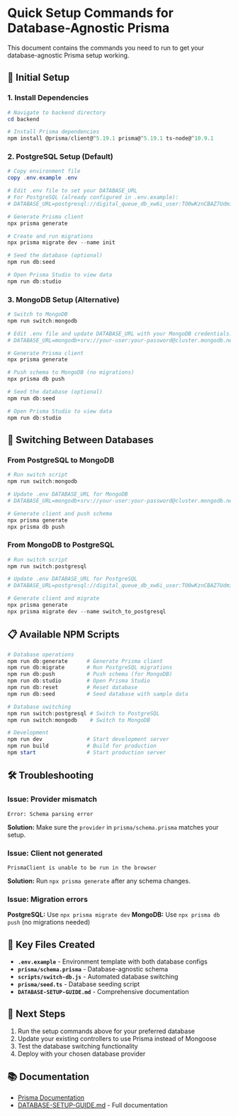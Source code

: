 # Quick Setup Commands for Database-Agnostic Prisma

This document contains the commands you need to run to get your database-agnostic Prisma setup working.

## 🚀 Initial Setup

### 1. Install Dependencies

```powershell
# Navigate to backend directory
cd backend

# Install Prisma dependencies
npm install @prisma/client@^5.19.1 prisma@^5.19.1 ts-node@^10.9.1
```

### 2. PostgreSQL Setup (Default)

```powershell
# Copy environment file
copy .env.example .env

# Edit .env file to set your DATABASE_URL
# For PostgreSQL (already configured in .env.example):
# DATABASE_URL=postgresql://digital_queue_db_xw6i_user:TO0wKznCBAZ7UdmiiqHv1sqJGQmLAoh6@dpg-d3d60td6ubrc73fbgcng-a/digital_queue_db_xw6i

# Generate Prisma client
npx prisma generate

# Create and run migrations
npx prisma migrate dev --name init

# Seed the database (optional)
npm run db:seed

# Open Prisma Studio to view data
npm run db:studio
```

### 3. MongoDB Setup (Alternative)

```powershell
# Switch to MongoDB
npm run switch:mongodb

# Edit .env file and update DATABASE_URL with your MongoDB credentials:
# DATABASE_URL=mongodb+srv://your-user:your-password@cluster.mongodb.net/digital_queue_db

# Generate Prisma client
npx prisma generate

# Push schema to MongoDB (no migrations)
npx prisma db push

# Seed the database (optional)
npm run db:seed

# Open Prisma Studio to view data
npm run db:studio
```

## 🔄 Switching Between Databases

### From PostgreSQL to MongoDB

```powershell
# Run switch script
npm run switch:mongodb

# Update .env DATABASE_URL for MongoDB
# DATABASE_URL=mongodb+srv://your-user:your-password@cluster.mongodb.net/digital_queue_db

# Generate client and push schema
npx prisma generate
npx prisma db push
```

### From MongoDB to PostgreSQL

```powershell
# Run switch script
npm run switch:postgresql

# Update .env DATABASE_URL for PostgreSQL
# DATABASE_URL=postgresql://digital_queue_db_xw6i_user:TO0wKznCBAZ7UdmiiqHv1sqJGQmLAoh6@dpg-d3d60td6ubrc73fbgcng-a/digital_queue_db_xw6i

# Generate client and migrate
npx prisma generate
npx prisma migrate dev --name switch_to_postgresql
```

## 📋 Available NPM Scripts

```powershell
# Database operations
npm run db:generate      # Generate Prisma client
npm run db:migrate       # Run PostgreSQL migrations
npm run db:push          # Push schema (for MongoDB)
npm run db:studio        # Open Prisma Studio
npm run db:reset         # Reset database
npm run db:seed          # Seed database with sample data

# Database switching
npm run switch:postgresql # Switch to PostgreSQL
npm run switch:mongodb    # Switch to MongoDB

# Development
npm run dev              # Start development server
npm run build            # Build for production
npm start                # Start production server
```

## 🛠 Troubleshooting

### Issue: Provider mismatch
```
Error: Schema parsing error
```
**Solution:** Make sure the `provider` in `prisma/schema.prisma` matches your setup.

### Issue: Client not generated
```
PrismaClient is unable to be run in the browser
```
**Solution:** Run `npx prisma generate` after any schema changes.

### Issue: Migration errors
**PostgreSQL:** Use `npx prisma migrate dev`
**MongoDB:** Use `npx prisma db push` (no migrations needed)

## 📁 Key Files Created

- **`.env.example`** - Environment template with both database configs
- **`prisma/schema.prisma`** - Database-agnostic schema
- **`scripts/switch-db.js`** - Automated database switching
- **`prisma/seed.ts`** - Database seeding script
- **`DATABASE-SETUP-GUIDE.md`** - Comprehensive documentation

## 🎯 Next Steps

1. Run the setup commands above for your preferred database
2. Update your existing controllers to use Prisma instead of Mongoose
3. Test the database switching functionality
4. Deploy with your chosen database provider

## 📚 Documentation

- [Prisma Documentation](https://www.prisma.io/docs/)
- [DATABASE-SETUP-GUIDE.md](./DATABASE-SETUP-GUIDE.md) - Full documentation